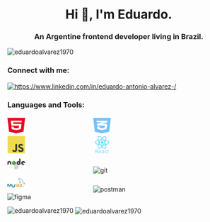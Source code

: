 




<h1 align="center">Hi 👋, I'm Eduardo.</h1>
<h3 align="center">An Argentine frontend developer living in Brazil.</h3>

<p align="left"> <img src="https://komarev.com/ghpvc/?username=eduardoalvarez1970&label=Profile%20views&color=0e75b6&style=flat" alt="eduardoalvarez1970" /> </p>

<h3 align="left">Connect with me:</h3>
<p align="left">
<a href="https://www.linkedin.com/in/eduardo-antonio-alvarez-/" target="blank"><img align="center" src="https://raw.githubusercontent.com/rahuldkjain/github-profile-readme-generator/master/src/images/icons/Social/linked-in-alt.svg" alt="https://www.linkedin.com/in/eduardo-antonio-alvarez-/" height="30" width="40" /></a>
</p>

<h3 align="left">Languages and Tools:</h3>
<p align="left">
  
<img src="./html5-brands-solid.svg" alt="html" width="40" height="40" style="margin-right: 150px;"/> <img src="./css3-alt-brands-solid.svg" alt="css3" width="40" height="40" style="margin-right: 150px;"/> <img src="https://raw.githubusercontent.com/devicons/devicon/master/icons/javascript/javascript-original.svg" alt="javascript" width="40" height="40" style="margin-right: 150px;"/> <img src="https://raw.githubusercontent.com/devicons/devicon/master/icons/react/react-original-wordmark.svg" alt="react" width="40" height="40" style="margin-right: 150px;"/> <img src="https://raw.githubusercontent.com/devicons/devicon/master/icons/nodejs/nodejs-original-wordmark.svg" alt="nodejs" width="40" height="40" style="margin-right: 150px;"/>  <img src="https://www.vectorlogo.zone/logos/git-scm/git-scm-icon.svg" alt="git" width="40" height="40" style="margin-right: 150px;"/> <img src="https://raw.githubusercontent.com/devicons/devicon/master/icons/mysql/mysql-original-wordmark.svg" alt="mysql" width="40" height="40" style="margin-right: 150px;"/>  <img src="https://www.vectorlogo.zone/logos/getpostman/getpostman-icon.svg" alt="postman" width="40" height="40" style="margin-right: 150px;"/>  <img src="https://www.vectorlogo.zone/logos/figma/figma-icon.svg" alt="figma" width="40" height="40" style="margin-right: 150px;"/> 

 </p>

<p><img align="left" src="https://github-readme-stats.vercel.app/api/top-langs?username=eduardoalvarez1970&show_icons=true&locale=en&layout=compact" alt="eduardoalvarez1970" /></p>

<p>&nbsp;<img align="center" src="https://github-readme-stats.vercel.app/api?username=eduardoalvarez1970&show_icons=true&locale=en" alt="eduardoalvarez1970" /></p>


